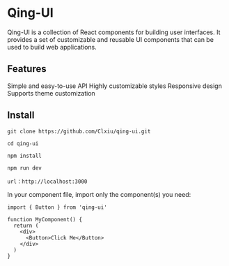 # Qing-UI
Qing-UI is a collection of React components for building user interfaces. It provides a set of customizable and reusable UI components that can be used to build web applications.

## Features
Simple and easy-to-use API
Highly customizable styles
Responsive design
Supports theme customization

## Install
```
git clone https://github.com/Clxiu/qing-ui.git

cd qing-ui

npm install

npm run dev

url：http://localhost:3000
```
In your component file, import only the component(s) you need:
```
import { Button } from 'qing-ui'

function MyComponent() {
  return (
    <div>
      <Button>Click Me</Button>
    </div>
  )
}
```

